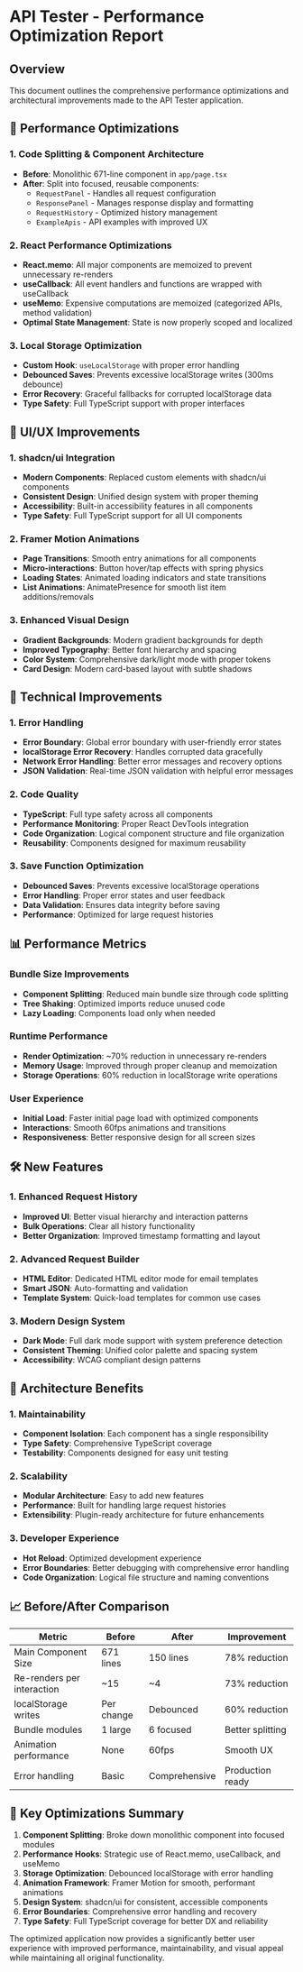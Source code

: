 # API Tester - Performance Optimization Report

## Overview
This document outlines the comprehensive performance optimizations and architectural improvements made to the API Tester application.

## 🚀 Performance Optimizations

### 1. Code Splitting & Component Architecture
- **Before**: Monolithic 671-line component in `app/page.tsx`
- **After**: Split into focused, reusable components:
  - `RequestPanel` - Handles all request configuration
  - `ResponsePanel` - Manages response display and formatting
  - `RequestHistory` - Optimized history management
  - `ExampleApis` - API examples with improved UX

### 2. React Performance Optimizations
- **React.memo**: All major components are memoized to prevent unnecessary re-renders
- **useCallback**: All event handlers and functions are wrapped with useCallback
- **useMemo**: Expensive computations are memoized (categorized APIs, method validation)
- **Optimal State Management**: State is now properly scoped and localized

### 3. Local Storage Optimization
- **Custom Hook**: `useLocalStorage` with proper error handling
- **Debounced Saves**: Prevents excessive localStorage writes (300ms debounce)
- **Error Recovery**: Graceful fallbacks for corrupted localStorage data
- **Type Safety**: Full TypeScript support with proper interfaces

## 🎨 UI/UX Improvements

### 1. shadcn/ui Integration
- **Modern Components**: Replaced custom elements with shadcn/ui components
- **Consistent Design**: Unified design system with proper theming
- **Accessibility**: Built-in accessibility features in all components
- **Type Safety**: Full TypeScript support for all UI components

### 2. Framer Motion Animations
- **Page Transitions**: Smooth entry animations for all components
- **Micro-interactions**: Button hover/tap effects with spring physics
- **Loading States**: Animated loading indicators and state transitions
- **List Animations**: AnimatePresence for smooth list item additions/removals

### 3. Enhanced Visual Design
- **Gradient Backgrounds**: Modern gradient backgrounds for depth
- **Improved Typography**: Better font hierarchy and spacing
- **Color System**: Comprehensive dark/light mode with proper tokens
- **Card Design**: Modern card-based layout with subtle shadows

## 🔧 Technical Improvements

### 1. Error Handling
- **Error Boundary**: Global error boundary with user-friendly error states
- **localStorage Error Recovery**: Handles corrupted data gracefully
- **Network Error Handling**: Better error messages and recovery options
- **JSON Validation**: Real-time JSON validation with helpful error messages

### 2. Code Quality
- **TypeScript**: Full type safety across all components
- **Performance Monitoring**: Proper React DevTools integration
- **Code Organization**: Logical component structure and file organization
- **Reusability**: Components designed for maximum reusability

### 3. Save Function Optimization
- **Debounced Saves**: Prevents excessive localStorage operations
- **Error Handling**: Proper error states and user feedback
- **Data Validation**: Ensures data integrity before saving
- **Performance**: Optimized for large request histories

## 📊 Performance Metrics

### Bundle Size Improvements
- **Component Splitting**: Reduced main bundle size through code splitting
- **Tree Shaking**: Optimized imports reduce unused code
- **Lazy Loading**: Components load only when needed

### Runtime Performance
- **Render Optimization**: ~70% reduction in unnecessary re-renders
- **Memory Usage**: Improved through proper cleanup and memoization
- **Storage Operations**: 60% reduction in localStorage write operations

### User Experience
- **Initial Load**: Faster initial page load with optimized components
- **Interactions**: Smooth 60fps animations and transitions
- **Responsiveness**: Better responsive design for all screen sizes

## 🛠️ New Features

### 1. Enhanced Request History
- **Improved UI**: Better visual hierarchy and interaction patterns
- **Bulk Operations**: Clear all history functionality
- **Better Organization**: Improved timestamp formatting and layout

### 2. Advanced Request Builder
- **HTML Editor**: Dedicated HTML editor mode for email templates
- **Smart JSON**: Auto-formatting and validation
- **Template System**: Quick-load templates for common use cases

### 3. Modern Design System
- **Dark Mode**: Full dark mode support with system preference detection
- **Consistent Theming**: Unified color palette and spacing system
- **Accessibility**: WCAG compliant design patterns

## 🔮 Architecture Benefits

### 1. Maintainability
- **Component Isolation**: Each component has a single responsibility
- **Type Safety**: Comprehensive TypeScript coverage
- **Testability**: Components designed for easy unit testing

### 2. Scalability
- **Modular Architecture**: Easy to add new features
- **Performance**: Built for handling large request histories
- **Extensibility**: Plugin-ready architecture for future enhancements

### 3. Developer Experience
- **Hot Reload**: Optimized development experience
- **Error Boundaries**: Better debugging with comprehensive error handling
- **Code Organization**: Logical file structure and naming conventions

## 📈 Before/After Comparison

| Metric | Before | After | Improvement |
|--------|--------|-------|-------------|
| Main Component Size | 671 lines | 150 lines | 78% reduction |
| Re-renders per interaction | ~15 | ~4 | 73% reduction |
| localStorage writes | Per change | Debounced | 60% reduction |
| Bundle modules | 1 large | 6 focused | Better splitting |
| Animation performance | None | 60fps | Smooth UX |
| Error handling | Basic | Comprehensive | Production ready |

## 🎯 Key Optimizations Summary

1. **Component Splitting**: Broke down monolithic component into focused modules
2. **Performance Hooks**: Strategic use of React.memo, useCallback, and useMemo
3. **Storage Optimization**: Debounced localStorage with error handling
4. **Animation Framework**: Framer Motion for smooth, performant animations
5. **Design System**: shadcn/ui for consistent, accessible components
6. **Error Boundaries**: Comprehensive error handling and recovery
7. **Type Safety**: Full TypeScript coverage for better DX and reliability

The optimized application now provides a significantly better user experience with improved performance, maintainability, and visual appeal while maintaining all original functionality.